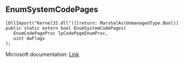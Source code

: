 ## EnumSystemCodePages

```
[DllImport("Kernel32.dll")][return: MarshalAs(UnmanagedType.Bool)]
public static extern bool EnumSystemCodePages(
   EnumCodePageProc lpCodePageEnumProc,
   uint dwFlags
);
```

Microsoft documentation: [Link](https://learn.microsoft.com/en-us/windows/win32/api/winnls/nf-winnls-enumsystemcodepagesa)
